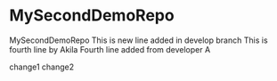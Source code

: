 # MySecondDemoRepo
MySecondDemoRepo
This is new line added in develop branch
This is fourth line by Akila
Fourth line added from developer A

change1
change2
